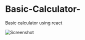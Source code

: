 # Basic-Calculator-
Basic calculator using react

![Screenshot](https://github.com/Rohail30/Basic-Calculator-/main/Screenshot.png)
